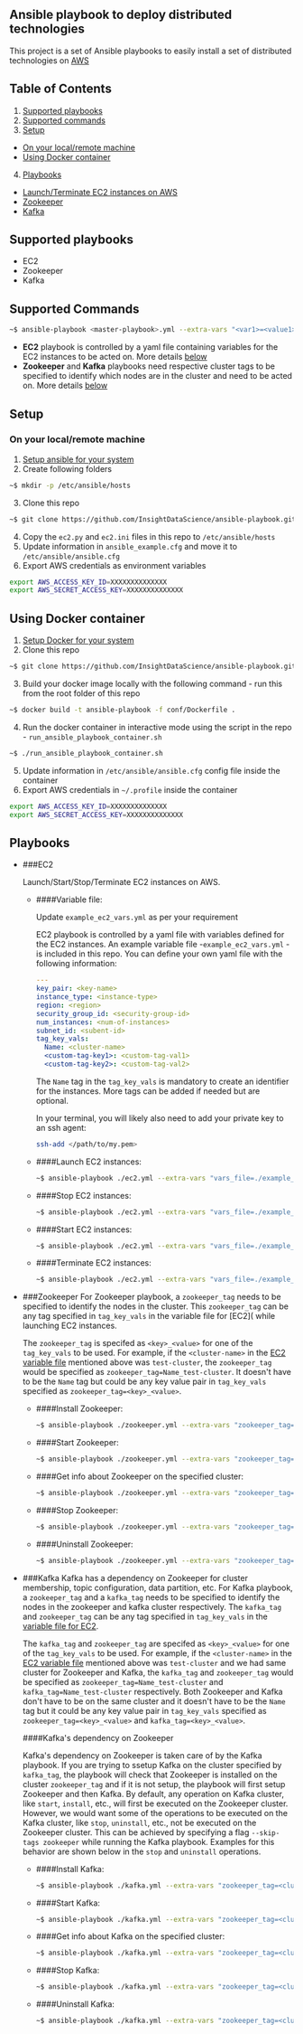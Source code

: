 ## Ansible playbook to deploy distributed technologies
This project is a set of Ansible playbooks to easily install a set of distributed technologies on [AWS](https://aws.amazon.com/)

## Table of Contents
1. [Supported playbooks](#supported-playbooks)
2. [Supported commands](#supported-commands)
3. [Setup](#setup)
  * [On your local/remote machine](#on-your-localremote-machine)
  * [Using Docker container](#using-docker-container)
4. [Playbooks](#playbooks)
  * [Launch/Terminate EC2 instances on AWS](#ec2)
  * [Zookeeper](#zookeeper)
  * [Kafka](#kafka)

## Supported playbooks
* EC2
* Zookeeper
* Kafka

## Supported Commands
```bash
~$ ansible-playbook <master-playbook>.yml --extra-vars "<var1>=<value1> <var2>=<value2>" --tags "<tag1>,<tag2>"
```
* **EC2** playbook is controlled by a yaml file containing variables for the EC2 instances to be acted on. More details [below](#ec2)
* **Zookeeper** and **Kafka** playbooks need respective cluster tags to be specified to identify which nodes are in the cluster and need to be acted on. More details [below](#zookeeper)

## Setup
### On your local/remote machine
1. [Setup ansible for your system](http://docs.ansible.com/ansible/intro_installation.html)
2. Create following folders

  ```bash
  ~$ mkdir -p /etc/ansible/hosts
  ```
3. Clone this repo

  ```bash
  ~$ git clone https://github.com/InsightDataScience/ansible-playbook.git
  ```

4. Copy the `ec2.py` and `ec2.ini` files in this repo to `/etc/ansible/hosts`
5. Update information in `ansible_example.cfg` and move it to `/etc/ansible/ansible.cfg`
6. Export AWS credentials as environment variables

  ```bash
  export AWS_ACCESS_KEY_ID=XXXXXXXXXXXXXX
  export AWS_SECRET_ACCESS_KEY=XXXXXXXXXXXXXX
  ```

## Using Docker container
1. [Setup Docker for your system](https://docs.docker.com/engine/installation/)
2. Clone this repo

  ```bash
  ~$ git clone https://github.com/InsightDataScience/ansible-playbook.git
  ```
3. Build your docker image locally with the following command - run this from the root folder of this repo

  ```bash
  ~$ docker build -t ansible-playbook -f conf/Dockerfile .
  ```

4. Run the docker container in interactive mode using the script in the repo - `run_ansible_playbook_container.sh`

  ```bash
  ~$ ./run_ansible_playbook_container.sh
  ```
5. Update information in `/etc/ansible/ansible.cfg` config file inside the container
6. Export AWS credentials in `~/.profile` inside the container

  ```bash
  export AWS_ACCESS_KEY_ID=XXXXXXXXXXXXXX
  export AWS_SECRET_ACCESS_KEY=XXXXXXXXXXXXXX
  ```

## Playbooks
* ###EC2

  Launch/Start/Stop/Terminate EC2 instances on AWS.

  * ####Variable file: 
    
    Update `example_ec2_vars.yml` as per your requirement

    EC2 playbook is controlled by a yaml file with variables defined for the EC2 instances. An example variable file -`example_ec2_vars.yml` - is included in this repo. You can define your own yaml file with the following information:

    ```yaml
    ---
    key_pair: <key-name>
    instance_type: <instance-type>
    region: <region>
    security_group_id: <security-group-id>
    num_instances: <num-of-instances>
    subnet_id: <subent-id>
    tag_key_vals:
      Name: <cluster-name>
      <custom-tag-key1>: <custom-tag-val1>
      <custom-tag-key2>: <custom-tag-val2>
    ```

    The `Name` tag in the `tag_key_vals` is mandatory to create an identifier for the instances. More tags can be added if needed but are optional.

    In your terminal, you will likely also need to add your private key to an ssh agent:

    ```bash
    ssh-add </path/to/my.pem>
    ```

  * ####Launch EC2 instances:
    
    ```bash
    ~$ ansible-playbook ./ec2.yml --extra-vars "vars_file=./example_ec2_vars.yml" --tags launch
    ```
  * ####Stop EC2 instances:
  
    ```bash
    ~$ ansible-playbook ./ec2.yml --extra-vars "vars_file=./example_ec2_vars.yml" --tags stop 
    ```
  * ####Start EC2 instances:
  
    ```bash
    ~$ ansible-playbook ./ec2.yml --extra-vars "vars_file=./example_ec2_vars.yml" --tags start 
    ```
  * ####Terminate EC2 instances:
  
    ```bash
    ~$ ansible-playbook ./ec2.yml --extra-vars "vars_file=./example_ec2_vars.yml" --tags terminate
    ```

* ###Zookeeper
  For Zookeeper playbook, a `zookeeper_tag` needs to be specified to identify the nodes in the cluster. This `zookeeper_tag` can be any tag specified in `tag_key_vals` in the variable file for [EC2]( while launching EC2 instances.

  The `zookeeper_tag` is specifed as `<key>_<value>` for one of the `tag_key_vals` to be used. For example, if the `<cluster-name>` in the [EC2 variable file](example_ec2_vars.yml) mentioned above was `test-cluster`, the `zookeeper_tag` would be specified as `zookeeper_tag=Name_test-cluster`. It doesn't have to be the `Name` tag but could be any key value pair in `tag_key_vals` specified as `zookeeper_tag=<key>_<value>`.

  * ####Install Zookeeper:

    ```bash
    ~$ ansible-playbook ./zookeeper.yml --extra-vars "zookeeper_tag=<cluster_tag>" --tags install
    ```
  * ####Start Zookeeper:

    ```bash
    ~$ ansible-playbook ./zookeeper.yml --extra-vars "zookeeper_tag=<cluster_tag>" --tags start
    ```
  * ####Get info about Zookeeper on the specified cluster:

    ```bash
    ~$ ansible-playbook ./zookeeper.yml --extra-vars "zookeeper_tag=<cluster_tag>" --tags info
    ```
  * ####Stop Zookeeper:

    ```bash
    ~$ ansible-playbook ./zookeeper.yml --extra-vars "zookeeper_tag=<cluster_tag>" --tags stop 
    ```
  * ####Uninstall Zookeeper:

    ```bash
    ~$ ansible-playbook ./zookeeper.yml --extra-vars "zookeeper_tag=<cluster_tag>" --tags uninstall
    ```

* ###Kafka
  Kafka has a dependency on Zookeeper for cluster membership, topic configuration, data partition, etc. For Kafka playbook, a `zookeeper_tag` and a `kafka_tag` needs to be specified to identify the nodes in the zookeeper and kafka cluster respectively. The `kafka_tag` and `zookeeper_tag` can be any tag specified in `tag_key_vals` in the [variable file for EC2](#variable-file).

  The `kafka_tag` and `zookeeper_tag` are specifed as `<key>_<value>` for one of the `tag_key_vals` to be used. For example, if the `<cluster-name>` in the [EC2 variable file](#variable-file) mentioned above was `test-cluster` and we had same cluster for Zookeeper and Kafka, the `kafka_tag` and `zookeeper_tag` would be specified as `zookeeper_tag=Name_test-cluster` and `kafka_tag=Name_test-cluster` respectively. Both Zookeeper and Kafka don't have to be on the same cluster and it doesn't have to be the `Name` tag but it could be any key value pair in `tag_key_vals` specified as `zookeeper_tag=<key>_<value>` and `kafka_tag=<key>_<value>`.

  ####Kafka's dependency on Zookeeper

  Kafka's dependency on Zookeeper is taken care of by the Kafka playbook. If you are trying to ssetup Kafka on the cluster specified by `kafka_tag`, the playbook will check that Zookeeper is installed on the cluster `zookeeper_tag` and if it is not setup, the playbook will first setup Zookeeper and then Kafka. By default, any operation on Kafka cluster, like `start`, `install`, etc., will first be executed on the Zookeeper cluster. However, we would want some of the operations to be executed on the Kafka cluster, like `stop`, `uninstall`, etc., not be executed on the Zookeeper cluster. This can be achieved by specifying a flag `--skip-tags zookeeper` while running the Kafka playbook. Examples for this behavior are shown below in the `stop` and `uninstall` operations.
  

  * ####Install Kafka:

    ```bash
    ~$ ansible-playbook ./kafka.yml --extra-vars "zookeeper_tag=<cluster_tag> kafka_tag=<cluster_tag>" --tags install
    ```
  * ####Start Kafka:

    ```bash
    ~$ ansible-playbook ./kafka.yml --extra-vars "zookeeper_tag=<cluster_tag> kafka_tag=<cluster_tag>" --tags start
    ```
  * ####Get info about Kafka on the specified cluster:

    ```bash
    ~$ ansible-playbook ./kafka.yml --extra-vars "zookeeper_tag=<cluster_tag> kafka_tag=<cluster_tag>" --tags info
    ```
  * ####Stop Kafka:

    ```bash
    ~$ ansible-playbook ./kafka.yml --extra-vars "zookeeper_tag=<cluster_tag> kafka_tag=<cluster_tag>" --tags stop --skip-tags zookeeper
    ```
  * ####Uninstall Kafka:

    ```bash
    ~$ ansible-playbook ./kafka.yml --extra-vars "zookeeper_tag=<cluster_tag> kafka_tag=<cluster_tag>" --tags uninstall --skip-tags zookeeper

    ```
